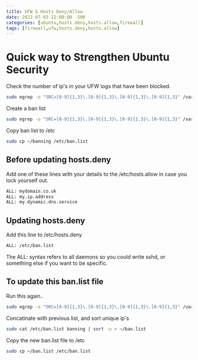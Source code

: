 ```yaml
---
title: UFW & Hosts Deny/Allow
date: 2022-07-03 22:00:00 -500
categories: [ubuntu,hosts.deny,hosts.allow,firewall]
tags: [firewall,ufw,hosts.deny,hosts.allow]
---
```

# Quick way to Strengthen Ubuntu Security

Check the number of ip's in your UFW logs that have been blocked.

```bash
sudo egrep -o "SRC=[0-9]{1,3}\.[0-9]{1,3}\.[0-9]{1,3}\.[0-9]{1,3}" /var/log/ufw.log | sort -u | wc -l
```

Create a ban list

```bash
sudo egrep -o "SRC=[0-9]{1,3}\.[0-9]{1,3}\.[0-9]{1,3}\.[0-9]{1,3}" /var/log/ufw.log | sort -u | cut -d= -f2 > ~/banning
```

Copy ban list to /etc

```bash
sudo cp ~/banning /etc/ban.list
```

## Before updating hosts.deny

Add one of these lines with your details to the /etc/hosts.allow in case you lock yourself out.

```bash
ALL: mydomain.co.uk
ALL: my.ip.address
ALL: my.dynamic.dns.service
```

## Updating hosts.deny

Add this line to /etc/hosts.deny

```bash
ALL: /etc/ban.list
```

The ALL: syntax refers to all daemons so you could write sshd, or something else if you want to be specific.

## To update this ban.list file

Run this again..

```bash
sudo egrep -o "SRC=[0-9]{1,3}\.[0-9]{1,3}\.[0-9]{1,3}\.[0-9]{1,3}" /var/log/ufw.log | sort -u | cut -d= -f2 > ~/banning
```

Concatinate with previous list, and sort unique ip's

```bash
sudo cat /etc/ban.list banning | sort -u > ~/ban.list 
```
Copy the new ban.list file to /etc

```bash
sudo cp ~/ban.list /etc/ban.list 
```